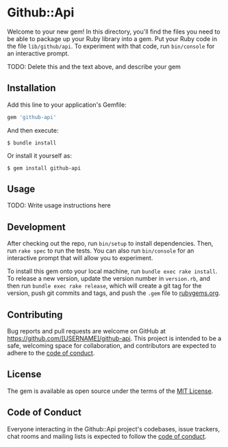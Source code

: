 # Github::Api

Welcome to your new gem! In this directory, you'll find the files you need to be able to package up your Ruby library into a gem. Put your Ruby code in the file `lib/github/api`. To experiment with that code, run `bin/console` for an interactive prompt.

TODO: Delete this and the text above, and describe your gem

## Installation

Add this line to your application's Gemfile:

```ruby
gem 'github-api'
```

And then execute:

    $ bundle install

Or install it yourself as:

    $ gem install github-api

## Usage

TODO: Write usage instructions here

## Development

After checking out the repo, run `bin/setup` to install dependencies. Then, run `rake spec` to run the tests. You can also run `bin/console` for an interactive prompt that will allow you to experiment.

To install this gem onto your local machine, run `bundle exec rake install`. To release a new version, update the version number in `version.rb`, and then run `bundle exec rake release`, which will create a git tag for the version, push git commits and tags, and push the `.gem` file to [rubygems.org](https://rubygems.org).

## Contributing

Bug reports and pull requests are welcome on GitHub at https://github.com/[USERNAME]/github-api. This project is intended to be a safe, welcoming space for collaboration, and contributors are expected to adhere to the [code of conduct](https://github.com/[USERNAME]/github-api/blob/master/CODE_OF_CONDUCT.md).


## License

The gem is available as open source under the terms of the [MIT License](https://opensource.org/licenses/MIT).

## Code of Conduct

Everyone interacting in the Github::Api project's codebases, issue trackers, chat rooms and mailing lists is expected to follow the [code of conduct](https://github.com/[USERNAME]/github-api/blob/master/CODE_OF_CONDUCT.md).

